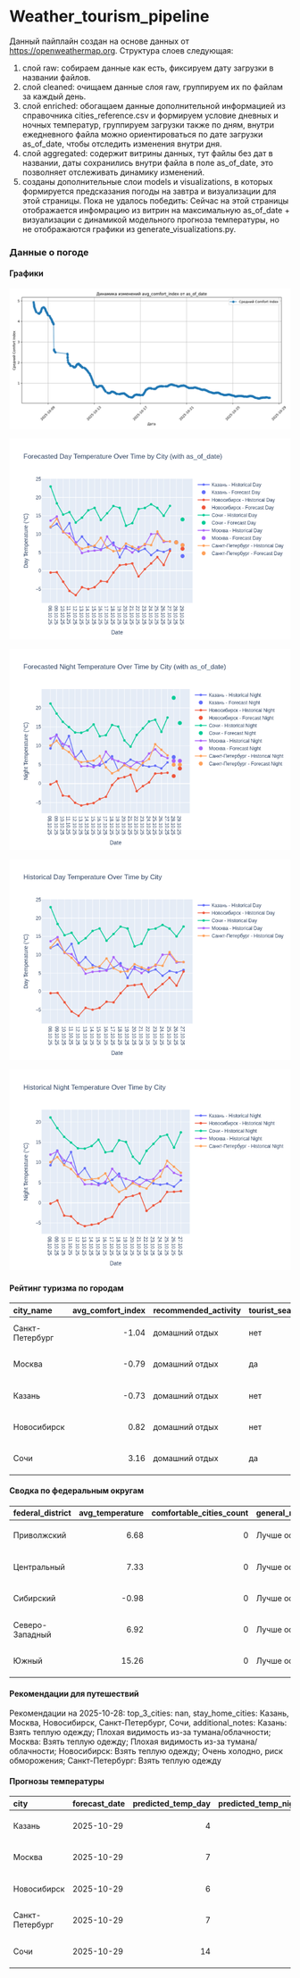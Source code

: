 # Weather_tourism_pipeline
Данный пайплайн создан на основе данных от https://openweathermap.org.
Структура слоев следующая:
  1) слой raw: 
  собираем данные как есть, фиксируем дату загрузки в названии файлов.
  2) слой cleaned:
  очищаем данные слоя raw, группируем их по файлам за каждый день.
  3) слой enriched:
  обогащаем данные дополнительной информацией из справочника cities_reference.csv и формируем условие дневных и ночных температур,
  группируем загрузки также по дням, внутри ежедневного файла можно ориентироваться по дате загрузки as_of_date, чтобы отследить изменения внутри дня.
  4) слой aggregated:
   содержит витрины данных, тут файлы без дат в названии, даты сохранились внутри файла в поле as_of_date, это позволняет отслеживать динамику изменений.
  6) созданы дополнительные слои models и visualizations, в которых формируется предсказания погоды на завтра и визуализации для этой страницы.
  Пока не удалось победить: Сейчас на этой страницы отображается инфомрацию из витрин на максимальную as_of_date + визуализации с динамикой модельного прогноза температуры, 
  но не отображаются графики из generate_visualizations.py.
<!-- WEATHER DATA START -->
### Данные о погоде

#### Графики
![Comfort Index Trend](data/visualizations/comfort_index_trend.png)

![Forecasted Day Temperature](data/visualizations/forecasted_day_temperature.png)

![Forecasted Night Temperature](data/visualizations/forecasted_night_temperature.png)

![Historical Day Temperature](data/visualizations/historical_day_temperature.png)

![Historical Night Temperature](data/visualizations/historical_night_temperature.png)

#### Рейтинг туризма по городам
| city_name       |   avg_comfort_index | recommended_activity   | tourist_season_match   | tourism_season   | tour_recommendation       | as_of_date          |
|:----------------|--------------------:|:-----------------------|:-----------------------|:-----------------|:--------------------------|:--------------------|
| Санкт-Петербург |               -1.04 | домашний отдых         | нет                    | Май-Сентябрь     | домашний отдых вне сезона | 2025-10-28 04:27:00 |
| Москва          |               -0.79 | домашний отдых         | да                     | Круглогодично    | домашний отдых в сезон    | 2025-10-28 04:27:00 |
| Казань          |               -0.73 | домашний отдых         | нет                    | Май-Сентябрь     | домашний отдых вне сезона | 2025-10-28 04:27:00 |
| Новосибирск     |                0.82 | домашний отдых         | нет                    | Июнь-Август      | домашний отдых вне сезона | 2025-10-28 04:27:00 |
| Сочи            |                3.16 | домашний отдых         | да                     | Май-Октябрь      | домашний отдых в сезон    | 2025-10-28 04:27:00 |

#### Сводка по федеральным округам
| federal_district   |   avg_temperature |   comfortable_cities_count | general_recommendation   | as_of_date          |
|:-------------------|------------------:|---------------------------:|:-------------------------|:--------------------|
| Приволжский        |              6.68 |                          0 | Лучше остаться дома      | 2025-10-28 04:27:00 |
| Центральный        |              7.33 |                          0 | Лучше остаться дома      | 2025-10-28 04:27:00 |
| Сибирский          |             -0.98 |                          0 | Лучше остаться дома      | 2025-10-28 04:27:00 |
| Северо-Западный    |              6.92 |                          0 | Лучше остаться дома      | 2025-10-28 04:27:00 |
| Южный              |             15.26 |                          0 | Лучше остаться дома      | 2025-10-28 04:27:00 |

#### Рекомендации для путешествий
Рекомендации на 2025-10-28: top_3_cities: nan, stay_home_cities: Казань, Москва, Новосибирск, Санкт-Петербург, Сочи, additional_notes: Казань: Взять теплую одежду; Плохая видимость из-за тумана/облачности; Москва: Взять теплую одежду; Плохая видимость из-за тумана/облачности; Новосибирск: Взять теплую одежду; Очень холодно, риск обморожения; Санкт-Петербург: Взять теплую одежду

#### Прогнозы температуры
| city            | forecast_date   |   predicted_temp_day |   predicted_temp_night | model_type       | as_of_date          |
|:----------------|:----------------|---------------------:|-----------------------:|:-----------------|:--------------------|
| Казань          | 2025-10-29      |                    4 |                      4 | LinearRegression | 2025-10-28 04:27:57 |
| Москва          | 2025-10-29      |                    7 |                      6 | LinearRegression | 2025-10-28 04:27:57 |
| Новосибирск     | 2025-10-29      |                    6 |                      4 | LinearRegression | 2025-10-28 04:27:57 |
| Санкт-Петербург | 2025-10-29      |                    7 |                      5 | LinearRegression | 2025-10-28 04:27:57 |
| Сочи            | 2025-10-29      |                   14 |                     16 | LinearRegression | 2025-10-28 04:27:57 |


<!-- WEATHER DATA END -->
